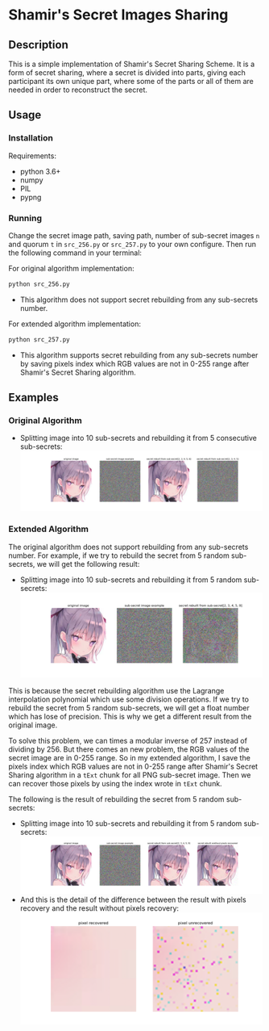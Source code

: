 # Shamir's Secret Images Sharing
## Description
This is a simple implementation of Shamir's Secret Sharing Scheme. It is a form of secret sharing, where a secret is divided into parts, giving each participant its own unique part, where some of the parts or all of them are needed in order to reconstruct the secret.
## Usage
### Installation
Requirements:
- python 3.6+
- numpy
- PIL
- pypng

### Running
Change the secret image path, saving path, number of sub-secret images `n` and quorum `t` in `src_256.py` or `src_257.py` to your own configure. Then run the following command in your terminal:

For original algorithm implementation:
```bash
python src_256.py
```
- This algorithm does not support secret rebuilding from any sub-secrets number.

For extended algorithm implementation:
```bash
python src_257.py
```
- This algorithm supports secret rebuilding from any sub-secrets number by saving pixels index which RGB values are not in 0-255 range after Shamir's Secret Sharing algorithm.

## Examples
### Original Algorithm
- Splitting image into 10 sub-secrets and rebuilding it from 5 consecutive sub-secrets:
![](./img/Figure_1.png)

### Extended Algorithm
The original algorithm does not support rebuilding from any sub-secrets number. For example, if we try to rebuild the secret from 5 random sub-secrets, we will get the following result:
- Splitting image into 10 sub-secrets and rebuilding it from 5 random sub-secrets:
![](./img/Figure_2.png)

This is because the secret rebuilding algorithm use the Lagrange interpolation polynomial which use some division operations. If we try to rebuild the secret from 5 random sub-secrets, we will get a float number which has lose of precision. This is why we get a different result from the original image.

To solve this problem, we can times a modular inverse of 257 instead of dividing by 256. But there comes an new problem, the RGB values of the secret image are in 0-255 range. So in my extended algorithm, I save the pixels index which RGB values are not in 0-255 range after Shamir's Secret Sharing algorithm in a `tExt` chunk for all PNG sub-secret image. Then we can recover those pixels by using the index wrote in `tExt` chunk. 

The following is the result of rebuilding the secret from 5 random sub-secrets:
- Splitting image into 10 sub-secrets and rebuilding it from 5 random sub-secrets:
![](./img/Figure_3.png)
- And this is the detail of the difference between the result with pixels recovery and the result without pixels recovery:
![](./img/Figure_4.png)
